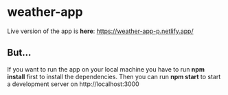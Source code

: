 # weather-app
Live version of the app is **here**: https://weather-app-p.netlify.app/

## But...
If you want to run the app on your local machine you have to run **npm install** first to install the dependencies. Then you can run **npm start** to start a development server on http://localhost:3000 

